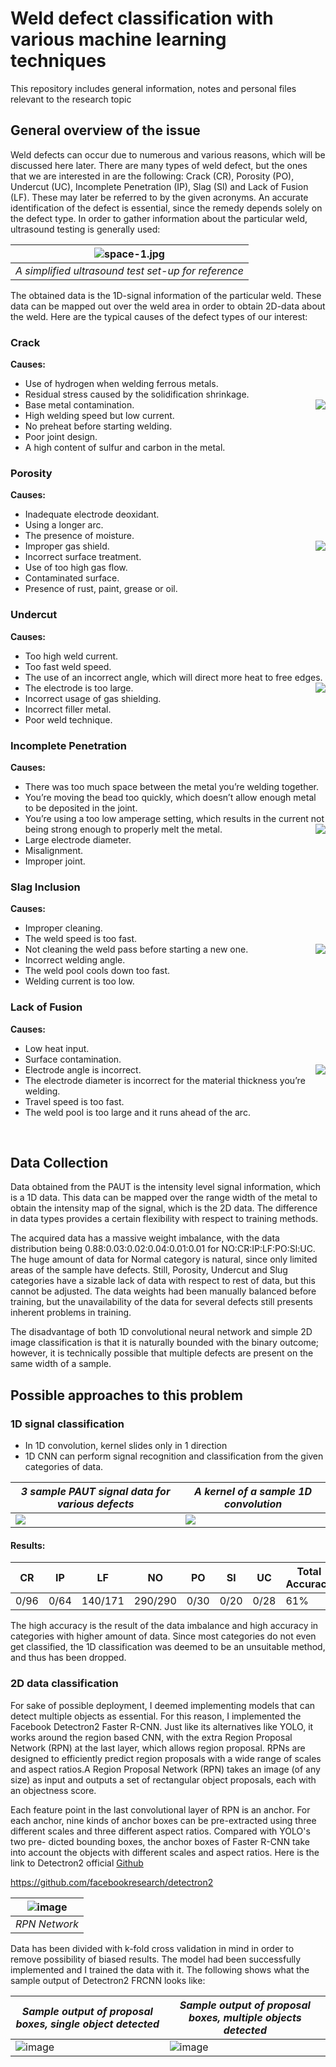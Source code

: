 # Weld defect classification with various machine learning techniques

This repository includes general information, notes and personal files relevant to the research topic

## General overview of the issue
Weld defects can occur due to numerous and various reasons, which will be discussed here later. There are many types of weld defect, but the ones that we are interested in are the following: Crack (CR), Porosity (PO), Undercut (UC), Incomplete Penetration (IP), Slag (Sl) and Lack of Fusion (LF). These may later be referred to by the given acronyms. An accurate identification of the defect is essential, since the remedy depends solely on the defect type. In order to gather information about the particular weld, ultrasound testing is generally used:


| ![space-1.jpg](https://user-images.githubusercontent.com/63436458/186456502-ebffc417-b782-43fa-b6ba-5f78719dd912.jpg) | 
|:--:| 
| *A simplified ultrasound test set-up for reference* |

The obtained data is the 1D-signal information of the particular weld. These data can be mapped out over the weld area in order to obtain 2D-data about the weld. Here are the typical causes of the defect types of our interest:

### Crack
**Causes:**
* Use of hydrogen when welding ferrous metals.
* Residual stress caused by the solidification shrinkage.
* Base metal contamination.                                   <img align="right" src = "https://user-images.githubusercontent.com/63436458/186449212-a5368df4-4b3e-48fa-b5d2-274e8a4a1b8f.png">
* High welding speed but low current.
* No preheat before starting welding.
* Poor joint design.
* A high content of sulfur and carbon in the metal.


### Porosity
**Causes:**
* Inadequate electrode deoxidant.
* Using a longer arc.
* The presence of moisture.
* Improper gas shield.                                      <img align="right" src = "https://user-images.githubusercontent.com/63436458/186449919-ac8b945a-4ec9-4d4c-9857-7d832689b69c.png">
* Incorrect surface treatment.
* Use of too high gas flow.
* Contaminated surface.
* Presence of rust, paint, grease or oil.


### Undercut
**Causes:**
* Too high weld current.
* Too fast weld speed.
* The use of an incorrect angle, which will direct more heat to free edges.       <img align="right" src = "https://user-images.githubusercontent.com/63436458/186450108-c3a4a653-6dda-4ab4-995d-c980477be894.png">
* The electrode is too large.
* Incorrect usage of gas shielding.
* Incorrect filler metal.
* Poor weld technique.


### Incomplete Penetration
**Causes:**
* There was too much space between the metal you’re welding together.
* You’re moving the bead too quickly, which doesn’t allow enough metal to be deposited in the joint.
* You’re using a too low amperage setting, which results in the current not being strong enough to properly melt the metal.       <img align="right" src = "https://user-images.githubusercontent.com/63436458/186450625-99c48018-077f-469d-8142-c2ae25e57f5c.png">
* Large electrode diameter.
* Misalignment.
* Improper joint.


### Slag Inclusion
**Causes:**
* Improper cleaning.
* The weld speed is too fast.
* Not cleaning the weld pass before starting a new one.           <img align="right" src = "https://user-images.githubusercontent.com/63436458/186450667-0a19c2d7-e31f-4c1e-9f2a-c40470f468fb.png">
* Incorrect welding angle.
* The weld pool cools down too fast.
* Welding current is too low.


### Lack of Fusion
**Causes:**
* Low heat input.
* Surface contamination.
* Electrode angle is incorrect.                                 <img align="right" src = "https://user-images.githubusercontent.com/63436458/186450882-0b50d468-11ad-4306-b97b-d0b2ecb7e233.png">
* The electrode diameter is incorrect for the material thickness you’re welding.
* Travel speed is too fast.
* The weld pool is too large and it runs ahead of the arc.

<br/>

## Data Collection
Data obtained from the PAUT is the intensity level signal information, which is a 1D data. This data can be mapped over the range width of the metal to obtain the intensity map of the signal, which is the 2D data. The difference in data types provides a certain flexibility with respect to training methods.

The acquired data has a massive weight imbalance, with the data distribution being 0.88:0.03:0.02:0.04:0.01:0.01 for NO:CR:IP:LF:PO:Sl:UC. The huge amount of data for Normal category is natural, since only limited areas of the sample have defects. Still, Porosity, Undercut and Slug categories have a sizable lack of data with respect to rest of data, but this cannot be adjusted. The data weights had been manually balanced before training, but the unavailability of the data for several defects still presents inherent problems in training.

The disadvantage of both 1D convolutional neural network and simple 2D image classification is that it is naturally bounded with the binary outcome; however, it is technically possible that multiple defects are present on the same width of a sample.
## Possible approaches to this problem

### 1D signal classification
* In 1D convolution, kernel slides only in 1 direction
* 1D CNN can perform signal recognition and classification from the given categories of data.

*3 sample PAUT signal data for various defects* | *A kernel of a sample 1D convolution*
--- | ---
![](https://user-images.githubusercontent.com/63436458/186459776-46c7d9d7-4763-413e-8b24-a1e55c5c00cc.png) | ![](https://user-images.githubusercontent.com/63436458/186459792-284800ca-9430-461e-923d-e3d8f88ba19e.png)

#### Results:

**CR** | **IP** | **LF** | **NO** | **PO** | **Sl** | **UC** | **Total Accuracy**
--- | --- | --- | --- | --- | --- | --- | ---
0/96 | 0/64 | 140/171 | 290/290 | 0/30 | 0/20 | 0/28 | 61%

The high accuracy is the result of the data imbalance and high accuracy in categories with higher amount of data. Since most categories do not even get classified, the 1D classification was deemed to be an unsuitable method, and thus has been dropped.


### 2D data classification
For sake of possible deployment, I deemed implementing models that can detect multiple objects as essential. For this reason, I implemented the Facebook Detectron2 Faster R-CNN. Just like its alternatives like YOLO, it works around the region based CNN, with the extra Region Proposal Network (RPN) at the last layer, which allows region proposal. RPNs are designed to efficiently predict region proposals with a wide range of scales and aspect ratios.A Region Proposal Network (RPN) takes an image
(of any size) as input and outputs a set of rectangular object proposals, each with an objectness score.

Each feature point in the last convolutional layer of RPN is an anchor. For each anchor, nine kinds of anchor boxes can be pre-extracted using three different scales and three different aspect ratios. Compared with YOLO's two pre- dicted bounding boxes, the anchor boxes of Faster R-CNN take into account the objects with different scales and aspect ratios. Here is the link to Detectron2 official [Github](https://github.com/facebookresearch/detectron2)

https://github.com/facebookresearch/detectron2

| ![image](https://user-images.githubusercontent.com/63436458/189889635-6df0438f-88d2-4e4c-bbc3-e6bedb493578.png) | 
|:--:| 
| *RPN Network* |

Data has been divided with k-fold cross validation in mind in order to remove possibility of biased results. The model had been successfully implemented and I trained the data with it. The following shows what the sample output of Detectron2 FRCNN looks like:

*Sample output of proposal boxes, single object detected* | *Sample output of proposal boxes, multiple objects detected*
--- | ---
![image](https://user-images.githubusercontent.com/63436458/189891693-452998e8-68b7-4630-a72c-4b119a5fbeb2.png) | ![image](https://user-images.githubusercontent.com/63436458/189891806-bd106689-26f3-433c-9b31-ef53319d857b.png)
